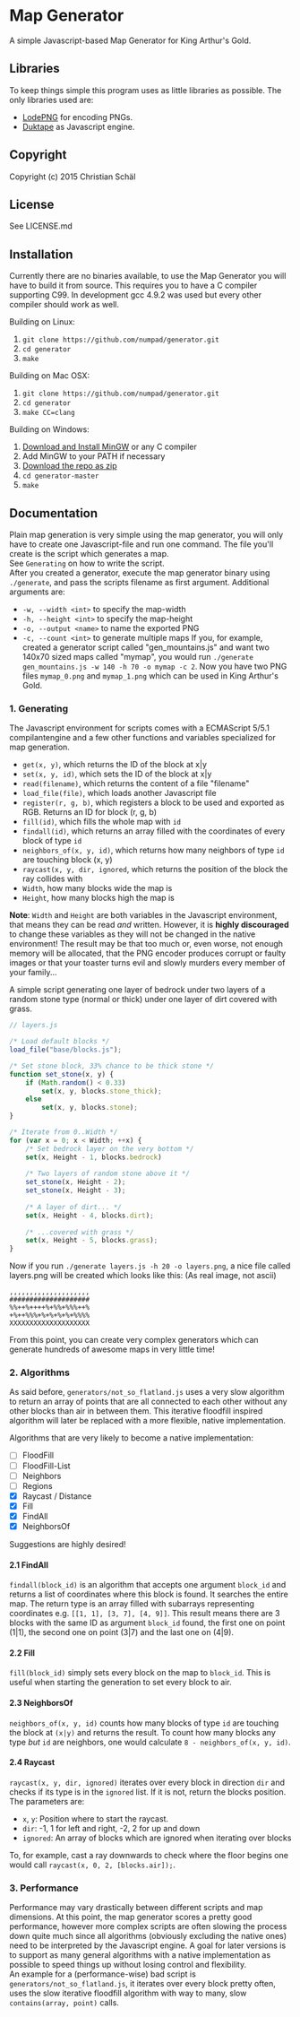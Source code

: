 # Map Generator
A simple Javascript-based Map Generator for King Arthur's Gold.

## Libraries
To keep things simple this program uses as little libraries as possible.
The only libraries used are:
 - [LodePNG](http://lodev.org/lodepng) for encoding PNGs.
 - [Duktape](http://duktape.org) as Javascript engine.

## Copyright
Copyright (c) 2015 Christian Schäl

## License
See LICENSE.md

## Installation
Currently there are no binaries available, to use the Map Generator you will have to build it from source. This requires you to have a C compiler supporting C99. In development gcc 4.9.2 was used but every other compiler should work as well.  

Building on Linux:
 1. `git clone https://github.com/numpad/generator.git`
 2. `cd generator`
 3. `make`

Building on Mac OSX:
 1. `git clone https://github.com/numpad/generator.git`
 2. `cd generator`
 3. `make CC=clang`

Building on Windows:
 1. [Download and Install MinGW](http://www.mingw.org/) or any C compiler
 3. Add MinGW to your PATH if necessary
 4. [Download the repo as zip](https://github.com/numpad/generator/archive/master.zip)
 5. `cd generator-master`
 6. `make`

## Documentation
Plain map generation is very simple using the map generator, you will
only have to create one Javascript-file and run one command. The file
you'll create is the script which generates a map.  
See `Generating` on how to write the script.  
After you created a generator, execute the map generator binary using
`./generate`, and pass the scripts filename as first argument.
Additional arguments are:
 - `-w, --width <int>` to specify the map-width
 - `-h, --height <int>` to specify the map-height
 - `-o, --output <name>` to name the exported PNG
 - `-c, --count <int>` to generate multiple maps
If you, for example, created a generator script called "gen_mountains.js" and want two 140x70 sized maps called "mymap", you would run `./generate gen_mountains.js -w 140 -h 70 -o mymap -c 2`. Now you have two PNG files `mymap_0.png` and `mymap_1.png` which can be used in King Arthur's Gold.

### 1. Generating
The Javascript environment for scripts comes with a ECMAScript 5/5.1 compilantengine and a few other functions and variables specialized for map generation.
 - `get(x, y)`, which returns the ID of the block at x|y
 - `set(x, y, id)`, which sets the ID of the block at x|y
 - `read(filename)`, which returns the content of a file "filename"
 - `load_file(file)`, which loads another Javascript file
 - `register(r, g, b)`, which registers a block to be used and exported as RGB. Returns an ID for block (r, g, b)
 - `fill(id)`, which fills the whole map with `id`
 - `findall(id)`, which returns an array filled with the coordinates of every block of type `id`
 - `neighbors_of(x, y, id)`, which returns how many neighbors of type `id` are touching block (x, y)
 - `raycast(x, y, dir, ignored`, which returns the position of the block the ray collides with
 - `Width`, how many blocks wide the map is
 - `Height`, how many blocks high the map is

**Note**: `Width` and `Height` are both variables in the Javascript environment, that means they can be read _and_ written. However, it is **highly discouraged** to change these variables as they will not be changed in the native environment! The result may be that too much or, even worse, not enough memory will be allocated, that the PNG encoder produces corrupt or faulty images or that your toaster turns evil and slowly murders every member of your family...

A simple script generating one layer of bedrock under two layers of a random stone type (normal or thick) under one layer of dirt covered with grass.

```javascript
// layers.js

/* Load default blocks */
load_file("base/blocks.js");

/* Set stone block, 33% chance to be thick stone */
function set_stone(x, y) {
    if (Math.random() < 0.33)
        set(x, y, blocks.stone_thick);
    else
        set(x, y, blocks.stone);
}

/* Iterate from 0..Width */
for (var x = 0; x < Width; ++x) {
    /* Set bedrock layer on the very bottom */
    set(x, Height - 1, blocks.bedrock)
    
    /* Two layers of random stone above it */
    set_stone(x, Height - 2);
    set_stone(x, Height - 3);
    
    /* A layer of dirt... */
    set(x, Height - 4, blocks.dirt);
    
    /* ...covered with grass */
    set(x, Height - 5, blocks.grass);
}
```

Now if you run `./generate layers.js -h 20 -o layers.png`, a nice file called layers.png will be created which looks like this: (As real image, not ascii)

    ,,,,,,,,,,,,,,,,,,,,
    ####################
    %%++%++++%+%%+%%%++%
    +%++%%%+%+%+%+%+%%%%
    XXXXXXXXXXXXXXXXXXXX

From this point, you can create very complex generators which can generate hundreds of awesome maps in very little time!

### 2. Algorithms
As said before, `generators/not_so_flatland.js` uses a very slow algorithm to return an array of points that are all connected to each other without any other blocks than air in between them. This iterative floodfill inspired algorithm will later be replaced with a more flexible, native implementation.  

Algorithms that are very likely to become a native implementation:
 - [ ] FloodFill
 - [ ] FloodFill-List
 - [ ] Neighbors
 - [ ] Regions
 - [X] Raycast / Distance
 - [X] Fill
 - [X] FindAll
 - [X] NeighborsOf

Suggestions are highly desired!

#### 2.1 FindAll
`findall(block_id)` is an algorithm that accepts one argument `block_id` and returns a list of coordinates where this block is found. It searches the entire map. The return type is an array filled with subarrays representing coordinates e.g. `[[1, 1], [3, 7], [4, 9]]`. This result means there are 3 blocks with the same ID as argument `block_id` found, the first one on point (1|1), the second one on point (3|7) and the last one on (4|9).

#### 2.2 Fill
`fill(block_id)` simply sets every block on the map to `block_id`. This is useful when starting the generation to set every block to air.

#### 2.3 NeighborsOf
`neighbors_of(x, y, id)` counts how many blocks of type `id` are touching the block at `(x|y)` and returns the result. To count how many blocks any type _but_ `id` are neighbors, one would calculate `8 - neighbors_of(x, y, id)`.

#### 2.4 Raycast
`raycast(x, y, dir, ignored)` iterates over every block in direction `dir` and checks if its type is in the `ignored` list. If it is not, return the blocks position.  
The parameters are:
 - `x`, `y`: Position where to start the raycast.
 - `dir`: -1, 1 for left and right, -2, 2 for up and down
 - `ignored`: An array of blocks which are ignored when iterating over blocks

To, for example, cast a ray downwards to check where the floor begins one would call `raycast(x, 0, 2, [blocks.air]);`.

### 3. Performance
Performance may vary drastically between different scripts and map dimensions. At this point, the map generator scores a pretty good performance, however more complex scripts are often slowing the process down quite much since all algorithms (obviously excluding the native ones) need to be interpreted by the Javascript engine. A goal for later versions is to support as many general algorithms with a native implementation as possible to speed things up without losing control and flexibility.  
An example for a (performance-wise) bad script is `generators/not_so_flatland.js`, it iterates over every block pretty often, uses the slow iterative floodfill algorithm with way to many, slow `contains(array, point)` calls.

